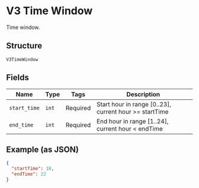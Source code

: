 
# V3 Time Window

Time window.

## Structure

`V3TimeWindow`

## Fields

| Name | Type | Tags | Description |
|  --- | --- | --- | --- |
| `start_time` | `int` | Required | Start hour in range [0..23], current hour >= startTime |
| `end_time` | `int` | Required | End hour in range [1..24], current hour < endTime |

## Example (as JSON)

```json
{
  "startTime": 18,
  "endTime": 22
}
```

